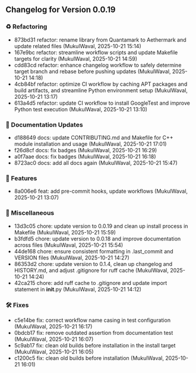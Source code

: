 ## Changelog for Version 0.0.19

### ♻️ Refactoring
- 873bd31 refactor: rename library from Quantamark to Aethermark and update related files (MukulWaval, 2025-10-21 15:14)
- 167e9bc refactor: streamline workflow scripts and update Makefile targets for clarity (MukulWaval, 2025-10-21 14:59)
- cdd83cd refactor: enhance changelog workflow to safely determine target branch and rebase before pushing updates (MukulWaval, 2025-10-21 14:18)
- 4cb84bf refactor: optimize CI workflow by caching APT packages and build artifacts, and streamline Python environment setup (MukulWaval, 2025-10-21 13:17)
- 613a4d5 refactor: update CI workflow to install GoogleTest and improve Python test execution (MukulWaval, 2025-10-21 13:10)

### 📝 Documentation Updates
- d188649 docs: update CONTRIBUTING.md and Makefile for C++ module installation and usage (MukulWaval, 2025-10-21 17:01)
- f26d8cf docs: fix badges (MukulWaval, 2025-10-21 16:29)
- a0f7aae docs: fix badges (MukulWaval, 2025-10-21 16:18)
- 8723ac0 docs: add all docs again (MukulWaval, 2025-10-21 15:47)

### 🚀 Features
- 8a006e6 feat: add pre-commit hooks, update workflows (MukulWaval, 2025-10-21 13:07)

### 🔨 Miscellaneous
- 13d3c05 chore: update version to 0.0.19 and clean up install process in Makefile (MukulWaval, 2025-10-21 15:59)
- b3fdfd5 chore: update version to 0.0.18 and improve documentation across files (MukulWaval, 2025-10-21 15:54)
- 44de168 chore: ensure consistent formatting in .last_commit and VERSION files (MukulWaval, 2025-10-21 14:27)
- 86353d2 chore: update version to 0.1.4, clean up changelog and HISTORY.md, and adjust .gitignore for ruff cache (MukulWaval, 2025-10-21 14:24)
- 42ca215 chore: add ruff cache to .gitignore and update import statement in __init__.py (MukulWaval, 2025-10-21 14:12)

### 🛠 Fixes
- c5e14be fix: correct workflow name casing in test configuration (MukulWaval, 2025-10-21 16:17)
- 0bdcb17 fix: remove outdated assertion from documentation test (MukulWaval, 2025-10-21 16:07)
- 5c9ab17 fix: clean old builds before installation in the install target (MukulWaval, 2025-10-21 16:05)
- c1200c5 fix: clean old builds before installation (MukulWaval, 2025-10-21 16:01)

